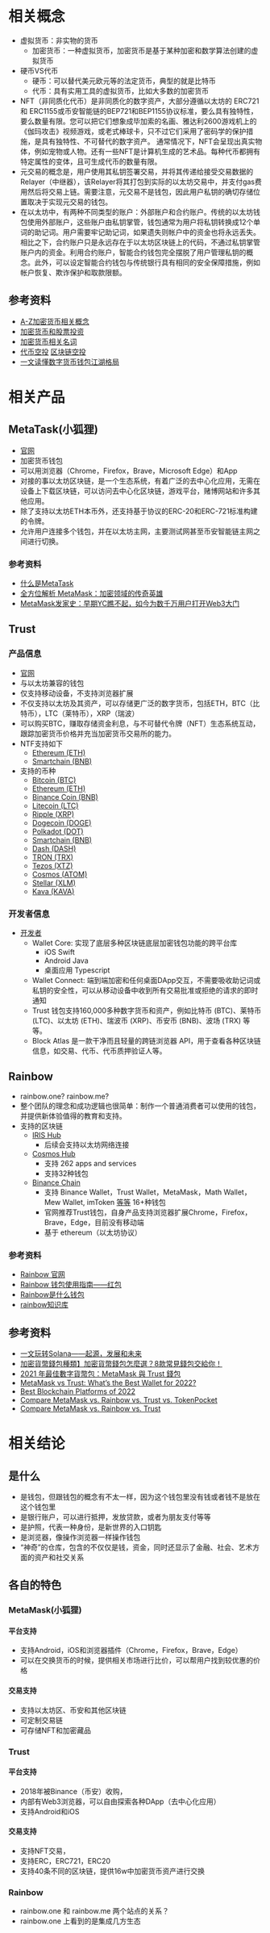 # 相关概念
- 虚拟货币：非实物的货币
	- 加密货币：一种虚拟货币，加密货币是基于某种加密和数学算法创建的虚拟货币
- 硬币VS代币
	- 硬币：可以替代美元欧元等的法定货币，典型的就是比特币
	- 代币：具有实用工具的虚拟货币，比如大多数的加密货币
- NFT（非同质化代币）是非同质化的数字资产，大部分遵循以太坊的 ERC721 和 ERC1155或币安智能链的BEP721和BEP1155协议标准，要么具有独特性，要么数量有限。您可以把它们想象成毕加索的名画、雅达利2600游戏机上的《伽玛攻击》视频游戏，或老式棒球卡，只不过它们采用了密码学的保护措施，是具有独特性、不可替代的数字资产。 通常情况下，NFT会呈现出真实物体，例如宠物或人物。还有一些NFT是计算机生成的艺术品。每种代币都拥有特定属性的变体，且可生成代币的数量有限。
- 元交易的概念是，用户使用其私钥签署交易，并将其传递给接受交易数据的Relayer（中继器），该Relayer将其打包到实际的以太坊交易中，并支付gas费用然后将交易上链。需要注意，元交易不是钱包，因此用户私钥的确切存储位置取决于实现元交易的钱包。
- 在以太坊中，有两种不同类型的账户：外部账户和合约账户。传统的以太坊钱包使用外部账户，这些账户由私钥掌管，钱包通常为用户将私钥转换成12个单词的助记词。用户需要牢记助记词，如果遗失则帐户中的资金也将永远丢失。相比之下，合约账户只是永远存在于以太坊区块链上的代码，不通过私钥掌管账户内的资金。利用合约账户，智能合约钱包完全摆脱了用户管理私钥的概念。此外，可以设定智能合约钱包与传统银行具有相同的安全保障措施，例如帐户恢复、欺诈保护和取款限额。
## 参考资料
- [A-Z加密货币相关概念](https://zhuanlan.zhihu.com/p/88351017)
- [加密货币和股票投资](https://www.wwsww.cn/jzb/8109.html)
- [加密货币相关名词](https://www.meiwen.com.cn/subject/uhdtmftx.html) 
- [代币空投](http://www.cuobiezi.net/t/show/58251) [区块链空投](https://baijiahao.baidu.com/s?id=1594080125862072550&wfr=spider&for=pc)
- [一文读懂数字货币钱包江湖格局](https://zhuanlan.zhihu.com/p/98660006)


# 相关产品
## MetaTask(小狐狸)
- [官网](https://metamask.io/)
- 加密货币钱包
- 可以用浏览器（Chrome，Firefox，Brave，Microsoft Edge）和App
- 对接的事以太坊区块链，是一个生态系统，有着广泛的去中心化应用，无需在设备上下载区块链，可以访问去中心化区块链，游戏平台，赌博网站和许多其他应用。
- 除了支持以太坊ETH本币外，还支持基于协议的ERC-20和ERC-721标准构建的令牌。
- 允许用户连接多个钱包，并在以太坊主网，主要测试网甚至币安智能链主网之间进行切换。

### 参考资料
-  [什么是MetaTask](https://0xzx.com/2021040107031310639.html/amp)
- [全方位解析 MetaMask：加密领域的传奇英雄](https://www.tuoluo.cn/article/detail-10093042.html)
- [MetaMask发家史：早期YC瞧不起，如今为数千万用户打开Web3大门](https://new.qq.com/omn/20211207/20211207A0BF4Q00.html)


## Trust
### 产品信息
- [官网](https://trustwallet.com/)
- 与以太坊兼容的钱包
- 仅支持移动设备，不支持浏览器扩展
- 不仅支持以太坊及其资产，可以存储更广泛的数字货币，包括ETH，BTC（比特币），LTC（莱特币），XRP（瑞波）
- 可以购买BTC，赚取存储资金利息，与不可替代令牌（NFT）生态系统互动，跟踪加密货币价格并充当加密货币交易所的能力。
- NTF支持如下
	- [Ethereum (ETH)](https://trustwallet.com/zh_CN/ethereum-wallet)
	- [Smartchain (BNB)](https://trustwallet.com/zh_CN/smart-chain-wallet)
- 支持的币种
	-   [Bitcoin (BTC)](https://trustwallet.com/zh_CN/bitcoin-wallet)
	-   [Ethereum (ETH)](https://trustwallet.com/zh_CN/ethereum-wallet)
	-   [Binance Coin (BNB)](https://trustwallet.com/zh_CN/binance-coin-wallet)
	-   [Litecoin (LTC)](https://trustwallet.com/zh_CN/litecoin-wallet)
	-   [Ripple (XRP)](https://trustwallet.com/zh_CN/xrp-wallet)
	-   [Dogecoin (DOGE)](https://trustwallet.com/zh_CN/dogecoin-wallet)
	-   [Polkadot (DOT)](https://trustwallet.com/zh_CN/polkadot-wallet)
	-   [Smartchain (BNB)](https://trustwallet.com/zh_CN/smart-chain-wallet)
	-   [Dash (DASH)](https://trustwallet.com/zh_CN/dash-wallet)
	-   [TRON (TRX)](https://trustwallet.com/zh_CN/tron-wallet)
	-   [Tezos (XTZ)](https://trustwallet.com/zh_CN/tezos-wallet)
	-   [Cosmos (ATOM)](https://trustwallet.com/zh_CN/cosmos-wallet)
	-   [Stellar (XLM)](https://trustwallet.com/zh_CN/stellar-wallet)
	-   [Kava (KAVA)](https://trustwallet.com/zh_CN/kava-wallet)

### 开发者信息
- [开发者](https://trustwallet.com/zh_CN/developer)
	- Wallet Core: 实现了底层多种区块链底层加密钱包功能的跨平台库
		- iOS Swift
		- Android Java
		- 桌面应用 Typescript
	- Wallet Connect: 端到端加密和任何桌面DApp交互，不需要吸收助记词或私钥的安全性，可以从移动设备中收到所有交易批准或拒绝的请求的即时通知
	- Trust 钱包支持160,000多种数字货币和资产，例如比特币 (BTC)、莱特币 (LTC)、以太坊 (ETH)、瑞波币 (XRP)、币安币 (BNB)、波场 (TRX) 等等。
	- Block Atlas 是一款干净而且轻量的跨链浏览器 API，用于查看各种区块链信息，如交易、代币、代币质押验证人等。


## Rainbow
- rainbow.one? rainbow.me?
- 整个团队的理念和成功逻辑也很简单：制作一个普通消费者可以使用的钱包，并提供新体验值得的教育和支持。
- 支持的区块链
	- [IRIS Hub](https://www.irisnet.org/)
		- 后续会支持以太坊网络连接
	- [Cosmos Hub](https://cosmos.network/)
		- 支持 262 apps and services
		- 支持32种钱包
	- [Binance Chain](https://www.bnbchain.world/en)
		- 支持 Binance Wallet，Trust Wallet，MetaMask，Math Wallet，Mew Wallet, imToken [等等](https://www.bnbchain.world/en) 16+种钱包
		- 官网推荐Trust钱包，自身产品支持浏览器扩展Chrome，Firefox，Brave，Edge，目前没有移动端
		- 基于 ethereum（以太坊协议）

### 参考资料
- [Rainbow 官网](https://www.rainbow.me/)
- [Rainbow 钱包使用指南——红包](https://www.zuocoin.com/a/news/experience/2020/0730/104230.html)
- [Rainbow是什么钱包](https://www.jb51.net/blockchain/792160.html)
- [rainbow知识库](https://learn.rainbow.me/)

## 参考资料
- [一文玩转Solana——起源，发展和未来](https://baijiahao.baidu.com/s?id=1713316334419428353&wfr=spider&for=pc)
- [加密貨幣錢包種類】加密貨幣錢包怎麼選？8款常見錢包交給你！](https://iyaogrowth.com/cryptocurrency-wallet-types/)
- [2021 年最佳數字貨幣包：MetaMask 與 Trust 錢包](https://0xzx.com/zh-tw/2021112201061886582.html)
-  [MetaMask vs Trust: What’s the Best Wallet for 2022?](https://www.cryptopolitan.com/metamask-vs-trust-whats-the-best-wallet/)
- [Best Blockchain Platforms of 2022](https://slashdot.org/software/blockchain/)
- [Compare MetaMask vs. Rainbow vs. Trust vs. TokenPocket](https://slashdot.org/software/comparison/MetaMask-vs-Rainbow-Wallet-vs-TokenPocket-vs-Trust-Wallet/)
- [Compare MetaMask vs. Rainbow vs. Trust](https://slashdot.org/software/comparison/MetaMask-vs-Rainbow-Wallet-vs-Trust-Wallet/)


# 相关结论
## 是什么
- 是钱包，但跟钱包的概念有不太一样，因为这个钱包里没有钱或者钱不是放在这个钱包里
- 是银行账户，可以进行抵押，发放贷款，或者为朋友支付等等
- 是护照，代表一种身份，是新世界的入口钥匙
- 是浏览器，像操作浏览器一样操作钱包
- “神奇”的仓库，包含的不仅仅是钱，资金，同时还显示了金融、社会、艺术方面的资产和社交关系

## 各自的特色
### MetaMask(小狐狸)
#### 平台支持
- 支持Android，iOS和浏览器插件（Chrome，Firefox，Brave，Edge）
- 可以在交换货币的时候，提供相关市场进行比价，可以帮用户找到较优惠的价格

#### 交易支持
- 支持以太坊区、币安和其他区块链
- 可定制交易链
- 可存储NFT和加密藏品

### Trust
#### 平台支持
- 2018年被Binance（币安）收购，
- 内部有Web3浏览器，可以自由探索各种DApp（去中心化应用）
- 支持Android和iOS

#### 交易支持
- 支持NFT交易，
- 支持ERC，ERC721，ERC20
- 支持40条不同的区块链，提供16w中加密货币资产进行交换

### Rainbow
- rainbow.one 和 rainbow.me 两个站点的关系？
- rainbow.one 上看到的是集成几方生态